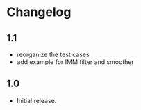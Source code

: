 # Changelog

## 1.1
* reorganize the test cases
* add example for IMM filter and smoother 
    
## 1.0
* Initial release.
